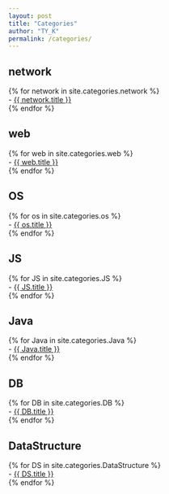 ```yaml
---
layout: post
title: "Categories"
author: "TY_K"
permalink: /categories/
---
```


<div>
    <h2> network </h2>
    {% for network in site.categories.network %}
        <div>
            - <a href="{{ network.url | prepend: site.baseurl }}">{{ network.title }}</a>
        </div>
    {% endfor %}
</div>
<div>
    <h2> web </h2>
    {% for web in site.categories.web %}
        <div>
            - <a href="{{ web.url | prepend: site.baseurl }}">{{ web.title }}</a>
        </div>
    {% endfor %}
</div>
<div>
    <h2> OS </h2>
    {% for os in site.categories.os %}
        <div>
            - <a href="{{ os.url | prepend: site.baseurl }}">{{ os.title }}</a>
        </div>
    {% endfor %}
</div>
<div>
    <h2> JS </h2>
    {% for JS in site.categories.JS %}
        <div>
            - <a href="{{ JS.url | prepend: site.baseurl }}">{{ JS.title }}</a>
        </div>
    {% endfor %}
</div>
<div>
    <h2> Java </h2>
    {% for Java in site.categories.Java %}
        <div>
            - <a href="{{ Java.url | prepend: site.baseurl }}">{{ Java.title }}</a>
        </div>
    {% endfor %}
</div>
<div>
    <h2> DB </h2>
    {% for DB in site.categories.DB %}
        <div>
            - <a href="{{ DB.url | prepend: site.baseurl }}">{{ DB.title }}</a>
        </div>
    {% endfor %}
</div>
<div>
    <h2> DataStructure </h2>
    {% for DS in site.categories.DataStructure %}
        <div>
            - <a href="{{ DS.url | prepend: site.baseurl }}">{{ DS.title }}</a>
        </div>
    {% endfor %}
</div>